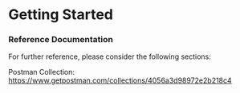 # Getting Started

### Reference Documentation
For further reference, please consider the following sections:

Postman Collection: https://www.getpostman.com/collections/4056a3d98972e2b218c4
